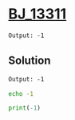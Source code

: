 # [BJ_13311](https://acmicpc.net/problem/13311)



```txt
Output: -1
```

## Solution

```txt
Output: -1
```

```sh
echo -1
```

```py
print(-1)
```
